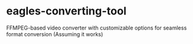 # eagles-converting-tool
FFMPEG-based video converter with customizable options for seamless format conversion (Assuming it works)
